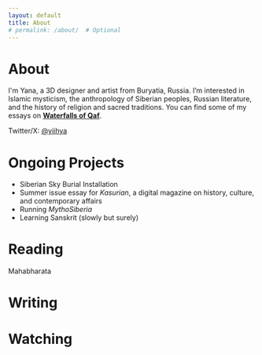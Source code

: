 ```yaml
---
layout: default
title: About
# permalink: /about/  # Optional
---
```



# About

I'm Yana, a 3D designer and artist from Buryatia, Russia. I’m interested in Islamic mysticism, the anthropology of Siberian peoples, Russian literature, and the history of religion and sacred traditions. You can find some of my essays on [**Waterfalls of Qaf**](https://waterfallsofqaf.substack.com/).

Twitter/X: [@yiihya](https://twitter.com/yiihya)

# Ongoing Projects

- Siberian Sky Burial Installation
- Summer issue essay for _Kasurian_, a digital magazine on history, culture, and contemporary affairs
- Running _MythoSiberia_
- Learning Sanskrit (slowly but surely)

# Reading

Mahabharata
# Writing

# Watching